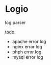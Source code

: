 # Logio
log parser

todo:
 - apache error log
 - nginx error log
 - phph error log
 - mysql error log
